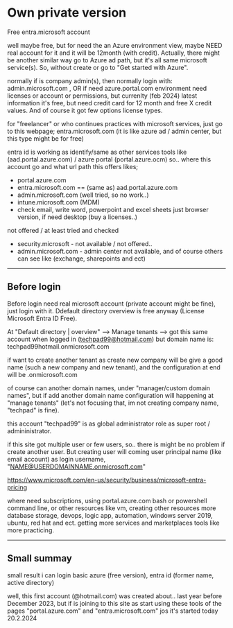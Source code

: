 # Own private version

Free entra.microsoft account 

well maybe free, but for need the an Azure environment view, maybe NEED real account for it and it will be 12month (with credit). Actually, there might be another similar way go to Azure ad path, but it's all same microsoft service(s). So, without create or go to "Get started with Azure".

normally if is company admin(s), then normally login with: admin.microsoft.com , OR if need azure.portal.com environment need licenses or account or permissions, but currenlty (feb 2024) latest information it's free, but need credit card for 12 month and free X credit values. And of course it got few options license types.

for "freelancer" or who continues practices with microsoft services, just go to this webpage; entra.microsoft.com (it is like azure ad / admin center, but this type might be for free)

entra id is working as identify/same as other services tools like (aad.portal.azure.com) / azure portal (portal.azure.ocm)
so.. where this account go and what url path this offers likes;
- portal.azure.com
- entra.microsoft.com == (same as) aad.portal.azure.com
- admin.microsoft.com (well tried, so no work..) 
- intune.microsoft.com (MDM)
- check email, write word, powerpoint and excel sheets just browser version, if need desktop (buy a licenses..)

not offered / at least tried and checked
- security.microsoft - not available / not offered..
- admin.microsoft.com - admin center not available, and of course others can see like (exchange, sharepoints and ect)

<hr> 

## Before login 

Before login need real microsoft account (private account might be fine), just login with it. Ddefault directory overview is free anyway (License Microsoft Entra ID Free).

At "Default directory | overview" --> Manage tenants --> got this same account when logged in (techpad99@hotmail.com)
but domain name is: techpad99hotmail.onmicrosoft.com

if want to create another tenant as create new company will be give a good name (such a new company and new tenant), and the configuration at end will be <domainName>.onmicrosoft.com 

of course can another domain names, under "manager/custom domain names", but if add another domain name configuration will happening at "manage tenants" (let's not focusing that, im not creating company name, "techpad" is fine).

this account "techpad99" is as global administrator role as super root / admininistrator.

if this site got multiple user or few users, so.. there is might be no problem if create another user. But creating user will coming user principal name (like email account) as login username, "NAME@USERDOMAINNAME.onmicrosoft.com"

https://www.microsoft.com/en-us/security/business/microsoft-entra-pricing

where need subscriptions, using portal.azure.com bash or powershell command line, or other resources like vm, creating other resources more database storage, devops, logic app, automation, windows server 2019, ubuntu, red hat and ect. getting more services and marketplaces tools like more practicing.

<hr> 

## Small summay

small result i can login basic azure (free version), entra id (former name, active directory)

well, this first account (@hotmail.com) was created about.. last year before December 2023, but if is joining to this site as start using these tools of the pages "portal.azure.com" and "entra.microsoft.com" jos it's started today 20.2.2024
